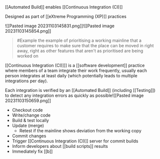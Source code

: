 [[Automated Build]] enables [[Continuous Integration (CI)]]

Designed as part of [[eXtreme Programming (XP)]] practices

![[Pasted image 20231103145831.png]]![[Pasted image 20231103145854.png]]
>	#Example 
>	the example of prioritising a working mainline that a customer requires to make sure that the place can be moved in right away, right as other features that aren't as prioritised are being worked on

[[Continuous Integration (CI)]]] is a [[software development]] practice where members of a team integrate their work frequently, usually each person integrates at least daily (which potentially leads to multiple integrations per day).

Each integration is verified by an [[Automated Build]] (including [[Testing]]) to detect any integration errors as quickly as possible![[Pasted image 20231103150659.png]]
- Checkout code
- Write/change code
- Build & test locally
- Update (merge)
	- Retest if the mainline shows deviation from the working copy
- Commit changes
- Trigger [[Continuous Integration (CI)]] server for commit builds
- Inform developers about [[build scripts]] results
- Immediately fix [[b]]